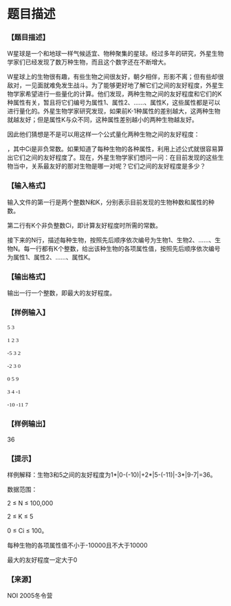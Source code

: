 # 题目描述


<h3>
【题目描述】
</h3>
<p>
W星球是一个和地球一样气候适宜、物种聚集的星球。经过多年的研究，外星生物学家们已经发现了数万种生物，而且这个数字还在不断增大。
</p>
<p>
W星球上的生物很有趣，有些生物之间很友好，朝夕相伴，形影不离；但有些却很敌对，一见面就难免发生战斗。为了能够更好地了解它们之间的友好程度，外星生物学家希望进行一些量化的计算。他们发现，两种生物之间的友好程度和它们的K种属性有关，暂且将它们编号为属性1、属性2、……、属性K，这些属性都是可以进行量化的。外星生物学家研究发现，如果前K-1种属性的差别越大，这两种生物就越友好；但是属性K与众不同，这种属性差别越小的两种生物越友好。
</p>
<p>
因此他们猜想是不是可以用这样一个公式量化两种生物之间的友好程度：<img src="/upload/image/20140409/20140409110100_76603.png" alt=""/> 
</p>
<p>
，其中Ci是非负常数。如果知道了每种生物的各种属性，利用上述公式就很容易算出它们之间的友好程度了。现在，外星生物学家们想问一问：在目前发现的这些生物当中，关系最友好的那对生物是哪一对呢？它们之间的友好程度是多少？
</p>
<h3>
【输入格式】
</h3>
<p>
输入文件的第一行是两个整数N和K，分别表示目前发现的生物种数和属性的种数。
</p>
<p>
第二行有K个非负整数Ci，即计算友好程度时所需的常数。
</p>
<p>
接下来的N行，描述每种生物，按照先后顺序依次编号为生物1、生物2、……、生物N。每一行都有K个整数，给出该种生物的各项属性值，按照先后顺序依次编号为属性1、属性2、……、属性K。
</p>
<h3>
【输出格式】
</h3>
<p>
输出一行一个整数，即最大的友好程度。
</p>
<h3>
【样例输入】
</h3>
<p class="MsoNormal">
<span style="font-size:10.0pt;font-family:&#34;">5
3</span> 
</p>
<p class="MsoNormal">
<span style="font-size:10.0pt;font-family:&#34;">1
2 3</span> 
</p>
<p class="MsoNormal">
<span style="font-size:10.0pt;font-family:&#34;">-5
3 2</span> 
</p>
<p class="MsoNormal">
<span style="font-size:10.0pt;font-family:&#34;">-2
3 0</span> 
</p>
<p class="MsoNormal">
<span style="font-size:10.0pt;font-family:&#34;">0
5 9</span> 
</p>
<p class="MsoNormal">
<span style="font-size:10.0pt;font-family:&#34;">3
4 -1</span> 
</p>
<p class="MsoNormal">
<span style="font-size:10.0pt;font-family:&#34;">-10
-11 7</span> 
</p>
<h3>
【样例输出】
</h3>
<p>
36
</p>
<h3>
【提示】
</h3>
<p>
样例解释：生物3和5之间的友好程度为1*|0-(-10)|+2*|5-(-11)|-3*|9-7|=36。
</p>
<p>
数据范围：
</p>
<p>
2 ≤ N ≤ 100,000
</p>
<p>
2 ≤ K ≤ 5
</p>
<p>
0 ≤ Ci ≤ 100。
</p>
<p>
每种生物的各项属性值不小于-10000且不大于10000
</p>
<p>
最大的友好程度一定大于0
</p>
<h3>
【来源】
</h3>
<p>
NOI 2005冬令营
</p>
